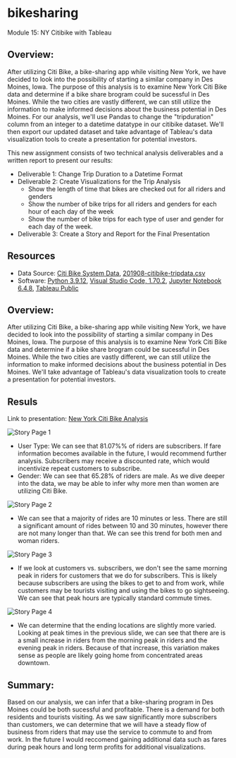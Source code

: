 # bikesharing
Module 15: NY Citibike with Tableau

## Overview: 
After utilizing Citi Bike, a bike-sharing app while visiting New York, we have decided to look into the possibility of starting a similar company in Des Moines, Iowa. The purpose of this analysis is to examine New York Citi Bike data and determine if a bike share brogram could be sucessful in Des Moines. While the two cities are vastly different, we can still utilize the information to make informed decisions about the business potential in Des Moines. For our analysis, we'll use Pandas to change the "tripduration" column from an integer to a datetime datatype in our citibike dataset. We'll then export our updated dataset and take advantage of Tableau's data visualization tools to create a presentation for potential investors. 

This new assignment consists of two technical analysis deliverables and a written report to present our results:
- Deliverable 1: Change Trip Duration to a Datetime Format
- Deliverable 2: Create Visualizations for the Trip Analysis
    - Show the length of time that bikes are checked out for all riders and genders
    - Show the number of bike trips for all riders and genders for each hour of each day of the week
    - Show the number of bike trips for each type of user and gender for each day of the week.
- Deliverable 3: Create a Story and Report for the Final Presentation

## Resources
- Data Source: [Citi Bike System Data](https://ride.citibikenyc.com/system-data), [201908-citibike-tripdata.csv](https://s3.amazonaws.com/tripdata/201908-citibike-tripdata.csv.zip)
- Software: [Python 3.9.12](https://www.python.org/downloads/release/python-3912/), [Visual Studio Code, 1.70.2](https://code.visualstudio.com/updates/v1_70), [Jupyter Notebook 6.4.8](https://jupyter-notebook.readthedocs.io/_/downloads/en/v6.4.8/pdf/), [Tableau Public](https://public.tableau.com/app/discover)

## Overview: 
After utilizing Citi Bike, a bike-sharing app while visiting New York, we have decided to look into the possibility of starting a similar company in Des Moines, Iowa. The purpose of this analysis is to examine New York Citi Bike data and determine if a bike share brogram could be sucessful in Des Moines. While the two cities are vastly different, we can still utilize the information to make informed decisions about the business potential in Des Moines. We'll take advantage of Tableau's data visualization tools to create a presentation for potential investors.

## Resuls
Link to presentation: [New York Citi Bike Analysis](https://public.tableau.com/app/profile/alexandra.brody/viz/NewYorkCitiBikeAnalysis_16753253177960/NewYorkCitiBikeAnalysis)

![Story Page 1](https://user-images.githubusercontent.com/111623064/216893162-252263a5-8dd4-4e9f-adda-c727af472a8d.png)

- User Type: We can see that 81.07%% of riders are subscribers. If fare information becomes available in the future, I would recommend further analysis. Subscribers may receive a discounted rate, which would incentivize repeat customers to subscribe. 
- Gender: We can see that 65.28% of riders are male. As we dive deeper into the data, we may be able to infer why more men than women are utilizing Citi Bike.

![Story Page 2](https://user-images.githubusercontent.com/111623064/216893193-058f47ec-2a01-4c37-9ff6-8934c60eeac6.png)

- We can see that a majority of rides are 10 minutes or less. There are still a significant amount of rides between 10 and 30 minutes, however there are not many longer than that. We can see this trend for both men and woman riders. 


![Story Page 3](https://user-images.githubusercontent.com/111623064/216893217-33b65048-040c-43c4-a155-fcf5c03dcf89.png)

- If we look at customers vs. subscribers, we don't see the same morning peak in riders for customers that we do for subscribers. This is likely because subscribers are using the bikes to get to and from work, while customers may be tourists visiting and using the bikes to go sightseeing. We can see that peak hours are typically standard commute times.

![Story Page 4](https://user-images.githubusercontent.com/111623064/216893218-395d350c-999c-4913-8586-8aa467f47121.png)

- We can determine that the ending locations are slightly more varied. Looking at peak times in the previous slide, we can see that there are is a small increase in riders from the morning peak in riders and the evening peak in riders. Because of that increase, this variation makes sense as people are likely going home from concentrated areas downtown.

## Summary: 
Based on our analysis, we can infer that a bike-sharing program in Des Moines could be both sucessful and profitable. There is a demand for both residents and tourists visiting. As we saw significantly more subscribers than customers, we can determine that we will have a steady flow of business from riders that may use the service to commute to and from work. In the future I would reccomend gaining additional data such as fares during peak hours and long term profits for additional visualizations. 
